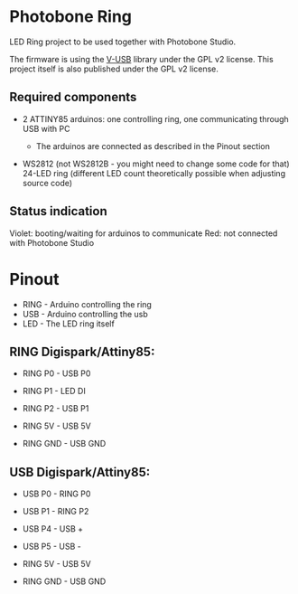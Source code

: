 # Photobone Ring
LED Ring project to be used together with Photobone Studio.

The firmware is using the [V-USB](https://www.obdev.at/products/vusb/index.html) library under the GPL v2 license. This project itself is also published under the GPL v2 license.

## Required components
* 2 ATTINY85 arduinos: one controlling ring, one communicating through USB with PC
	* The arduinos are connected as described in the Pinout section

* WS2812 (not WS2812B - you might need to change some code for that) 24-LED ring (different LED count theoretically possible when adjusting source code)

## Status indication
Violet: booting/waiting for arduinos to communicate
Red: not connected with Photobone Studio

# Pinout
* RING - Arduino controlling the ring
* USB - Arduino controlling the usb
* LED - The LED ring itself

## RING Digispark/Attiny85:
* RING P0 - USB P0
* RING P1 - LED DI
* RING P2 - USB P1

* RING 5V - USB 5V
* RING GND - USB GND

## USB Digispark/Attiny85:
* USB P0 - RING P0
* USB P1 - RING P2
* USB P4 - USB +
* USB P5 - USB -

* RING 5V - USB 5V
* RING GND - USB GND